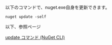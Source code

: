 以下のコマンドで、nuget.exe自身を更新できます。


```
nuget update -self
```

以下、参照ページ

[update コマンド (NuGet CLI)](https://docs.microsoft.com/ja-jp/nuget/reference/cli-reference/cli-ref-update)
